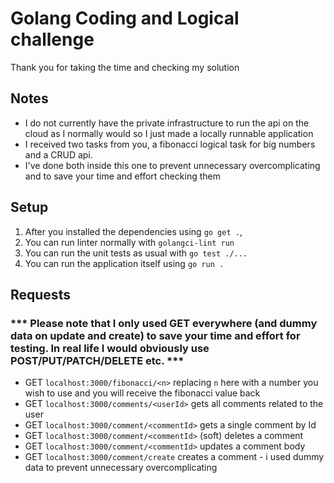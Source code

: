 # Golang Coding and Logical challenge

Thank you for taking the time and checking my solution

## Notes
- I do not currently have the private infrastructure to run the api on the cloud as I normally would so I just made a locally runnable application
- I received two tasks from you, a fibonacci logical task for big numbers and a CRUD api. 
- I've done both inside this one to prevent unnecessary overcomplicating and to save your time and effort checking them

## Setup

1. After you installed the dependencies using `go get .`,
2. You can run linter normally with `golangci-lint run`
3. You can run the unit tests as usual with `go test ./...`
4. You can run the application itself using `go run .`

## Requests
### *** Please note that I only used GET everywhere (and dummy data on update and create) to save your time and effort for testing. In real life I would obviously use POST/PUT/PATCH/DELETE etc. ***
- GET `localhost:3000/fibonacci/<n>` replacing `n` here with a number you wish to use and you will receive the fibonacci value back
- GET `localhost:3000/comments/<userId>` gets all comments related to the user
- GET `localhost:3000/comment/<commentId>` gets a single comment by Id
- GET `localhost:3000/comment/<commentId>` (soft) deletes a comment
- GET `localhost:3000/comment/<commentId>` updates a comment body
- GET `localhost:3000/comment/create` creates a comment - i used dummy data to prevent unnecessary overcomplicating 
